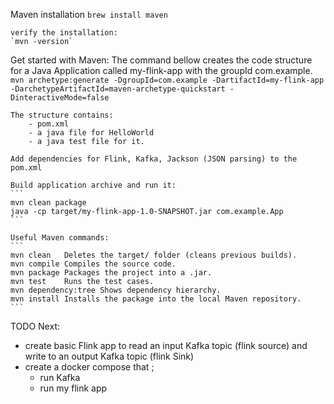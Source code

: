 Maven installation
    `brew install maven`

    verify the installation:
    `mvn -version`

Get started with Maven:
    The command bellow creates the code structure for a Java Application called my-flink-app with the groupId com.example. 
    `mvn archetype:generate -DgroupId=com.example -DartifactId=my-flink-app -DarchetypeArtifactId=maven-archetype-quickstart -DinteractiveMode=false` 

    The structure contains:
        - pom.xml
        - a java file for HelloWorld
        - a java test file for it. 

    Add dependencies for Flink, Kafka, Jackson (JSON parsing) to the pom.xml

    Build application archive and run it:
    ```
    mvn clean package
    java -cp target/my-flink-app-1.0-SNAPSHOT.jar com.example.App
    ```

    Useful Maven commands:
    ```
    mvn clean	Deletes the target/ folder (cleans previous builds).
    mvn compile	Compiles the source code.
    mvn package	Packages the project into a .jar.
    mvn test	Runs the test cases.
    mvn dependency:tree	Shows dependency hierarchy.
    mvn install	Installs the package into the local Maven repository.
    ```

TODO Next:
- create basic Flink app to read an input Kafka topic (flink source) and write to an output Kafka topic (flink Sink)
- create a docker compose that ;
    - run Kafka
    - run my flink app
